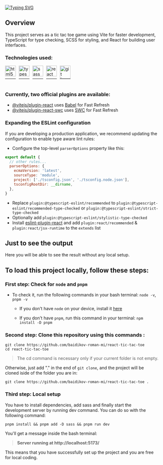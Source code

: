 [![Typing SVG](https://readme-typing-svg.herokuapp.com?font=Fira+Code&size=42&pause=1000&center=true&vCenter=true&random=false&width=735&height=70&lines=Tic+Tac+Toe)](https://git.io/typing-svg)
## Overview

This project serves as a tic tac toe game using Vite for faster development, TypeScript for type checking, SCSS for styling, and React for building user interfaces.

### Technologies used:

<div class="icon-container">
    <a href=# title="HTML5" > 
        <img src="https://cdn.jsdelivr.net/gh/devicons/devicon/icons/html5/html5-original.svg" height="35" width=35" alt="html5 logo"  />
    </a>
    <a href=# title="TypeScript" >
        <img src="https://cdn.jsdelivr.net/gh/devicons/devicon/icons/typescript/typescript-plain.svg" height="35" width="35" alt="typescript logo"  />
    </a>
    <a href=# title="Sass" >
        <img src="https://cdn.jsdelivr.net/gh/devicons/devicon/icons/sass/sass-original.svg" height="35" width="35" alt="sass logo"  />
    </a>
    <a href=# title="React">
        <img src="https://cdn.jsdelivr.net/gh/devicons/devicon/icons/react/react-original.svg" height="35" width="35" alt="react logo"  />
    </a>
    <a href=# title="Git">
        <img src="https://cdn.jsdelivr.net/gh/devicons/devicon/icons/git/git-plain.svg" height="42" width="35" alt="git logo"  />
    </a>
</div>
<br />

### Currently, two official plugins are available:

- [@vitejs/plugin-react](https://github.com/vitejs/vite-plugin-react/blob/main/packages/plugin-react/README.md) uses [Babel](https://babeljs.io/) for Fast Refresh
- [@vitejs/plugin-react-swc](https://github.com/vitejs/vite-plugin-react-swc) uses [SWC](https://swc.rs/) for Fast Refresh

### Expanding the ESLint configuration

If you are developing a production application, we recommend updating the configuration to enable type aware lint rules:

- Configure the top-level `parserOptions` property like this:

```js
export default {
  // other rules...
  parserOptions: {
    ecmaVersion: 'latest',
    sourceType: 'module',
    project: ['./tsconfig.json', './tsconfig.node.json'],
    tsconfigRootDir: __dirname,
  },
}
```

- Replace `plugin:@typescript-eslint/recommended` to `plugin:@typescript-eslint/recommended-type-checked` or `plugin:@typescript-eslint/strict-type-checked`
- Optionally add `plugin:@typescript-eslint/stylistic-type-checked`
- Install [eslint-plugin-react](https://github.com/jsx-eslint/eslint-plugin-react) and add `plugin:react/recommended` & `plugin:react/jsx-runtime` to the `extends` list

## Just to see the output

Here you will be able to see the result without any local setup.

## To load this project locally, follow these steps:

### First step: Check for `node` and `pnpm`

- To check it, run the following commands in your bash terminal: `node -v`, `pnpm -v`

  - If you don't have `node` on your device, install it [here](https://nodejs.org/en)

  - If you don't have `pnpm`, run this command in your terminal: `npm install -D pnpm`

### Second step: Clone this repository using this commands :

```
git clone https://github.com/baidikov-roman-mi/react-tic-tac-toe
cd react-tic-tac-toe
```

> The cd command is necessary only if your current folder is not empty.

Otherwise, just add "." in the end of `git clone`, and the project will be cloned iside of the folder you are in:

```
git clone https://github.com/baidikov-roman-mi/react-tic-tac-toe .
```

### Third step: Local setup

You have to install dependencies, add sass and finally start the development server by running dev command. You can do so with the following command:

```
pnpm install && pnpm add -D sass && pnpm run dev
```

You'll get a message inside the bash terminal:

> **Server running at http://localhost:5173/**

This means that you have successfully set up the project and you are free for local coding.

<style>
    @import url('https://fonts.googleapis.com/css2?family=Source+Code+Pro:wght@300&display=swap');

    .dev-container{
        text-align: center;
    }
    .icon-container {
            display: flex;
            gap: 10px;
            position: relative;
    }
    a[title]{
        border-bottom: 2px solid gray;
    }
    a[title]:hover{
        border-bottom: 2px solid #79c0ff;
    }

    a[title]:hover::after {
            content: attr(title);
            display: block;
            position: absolute;
            background-color:#0d1120;
            border: 1px solid #79c0ff;
            color: #fff;
            padding: 5px 10px;
            border-radius: 2px;
            animation: show-title .5s ease-in-out;
            transform: translate(0);
            font-family: 'Source Code Pro', monospace;
            bottom: -40px;
        }
    @keyframes show-title{
    0%{
        opacity: 0;
        transform: translate(0, -20%);
    }
    100%{
        opacity: 1;
        transform: translate(0, 0);
    }
    }
</style>
